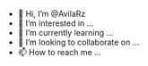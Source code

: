 - 👋 Hi, I’m @AvilaRz
- 👀 I’m interested in ...
- 🌱 I’m currently learning ...
- 💞️ I’m looking to collaborate on ...
- 📫 How to reach me ...

<!---
AvilaRz/AvilaRz is a ✨ special ✨ repository because its `README.md` (this file) appears on your GitHub profile.
You can click the Preview link to take a look at your changes.
--->
